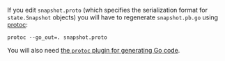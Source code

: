 If you edit `snapshot.proto` (which specifies the serialization format for `state.Snapshot` objects) you will have to regenerate `snapshot.pb.go` using [protoc](https://github.com/google/protobuf#protocol-compiler-installation):

`protoc --go_out=. snapshot.proto`

You will also need [the `protoc` plugin for generating Go code](https://github.com/golang/protobuf/tree/master/protoc-gen-go).
